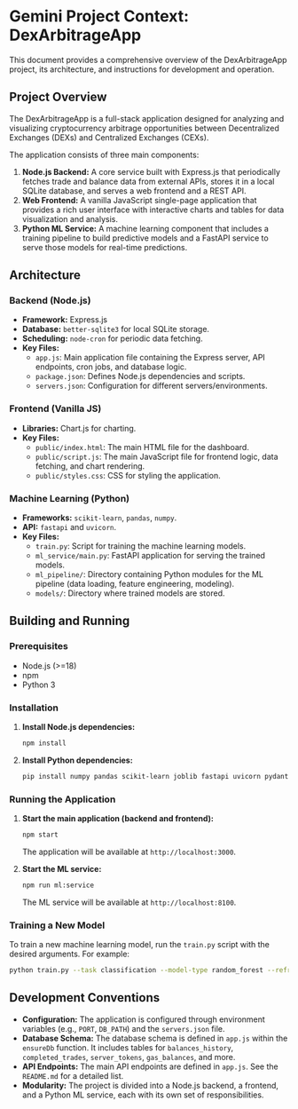 # Gemini Project Context: DexArbitrageApp

This document provides a comprehensive overview of the DexArbitrageApp project, its architecture, and instructions for development and operation.

## Project Overview

The DexArbitrageApp is a full-stack application designed for analyzing and visualizing cryptocurrency arbitrage opportunities between Decentralized Exchanges (DEXs) and Centralized Exchanges (CEXs).

The application consists of three main components:

1.  **Node.js Backend:** A core service built with Express.js that periodically fetches trade and balance data from external APIs, stores it in a local SQLite database, and serves a web frontend and a REST API.
2.  **Web Frontend:** A vanilla JavaScript single-page application that provides a rich user interface with interactive charts and tables for data visualization and analysis.
3.  **Python ML Service:** A machine learning component that includes a training pipeline to build predictive models and a FastAPI service to serve those models for real-time predictions.

## Architecture

### Backend (Node.js)

-   **Framework:** Express.js
-   **Database:** `better-sqlite3` for local SQLite storage.
-   **Scheduling:** `node-cron` for periodic data fetching.
-   **Key Files:**
    -   `app.js`: Main application file containing the Express server, API endpoints, cron jobs, and database logic.
    -   `package.json`: Defines Node.js dependencies and scripts.
    -   `servers.json`: Configuration for different servers/environments.

### Frontend (Vanilla JS)

-   **Libraries:** Chart.js for charting.
-   **Key Files:**
    -   `public/index.html`: The main HTML file for the dashboard.
    -   `public/script.js`: The main JavaScript file for frontend logic, data fetching, and chart rendering.
    -   `public/styles.css`: CSS for styling the application.

### Machine Learning (Python)

-   **Frameworks:** `scikit-learn`, `pandas`, `numpy`.
-   **API:** `fastapi` and `uvicorn`.
-   **Key Files:**
    -   `train.py`: Script for training the machine learning models.
    -   `ml_service/main.py`: FastAPI application for serving the trained models.
    -   `ml_pipeline/`: Directory containing Python modules for the ML pipeline (data loading, feature engineering, modeling).
    -   `models/`: Directory where trained models are stored.

## Building and Running

### Prerequisites

-   Node.js (>=18)
-   npm
-   Python 3

### Installation

1.  **Install Node.js dependencies:**
    ```bash
    npm install
    ```

2.  **Install Python dependencies:**
    ```bash
    pip install numpy pandas scikit-learn joblib fastapi uvicorn pydantic
    ```

### Running the Application

1.  **Start the main application (backend and frontend):**
    ```bash
    npm start
    ```
    The application will be available at `http://localhost:3000`.

2.  **Start the ML service:**
    ```bash
    npm run ml:service
    ```
    The ML service will be available at `http://localhost:8100`.

### Training a New Model

To train a new machine learning model, run the `train.py` script with the desired arguments. For example:

```bash
python train.py --task classification --model-type random_forest --refresh-data
```

## Development Conventions

-   **Configuration:** The application is configured through environment variables (e.g., `PORT`, `DB_PATH`) and the `servers.json` file.
-   **Database Schema:** The database schema is defined in `app.js` within the `ensureDb` function. It includes tables for `balances_history`, `completed_trades`, `server_tokens`, `gas_balances`, and more.
-   **API Endpoints:** The main API endpoints are defined in `app.js`. See the `README.md` for a detailed list.
-   **Modularity:** The project is divided into a Node.js backend, a frontend, and a Python ML service, each with its own set of responsibilities.
